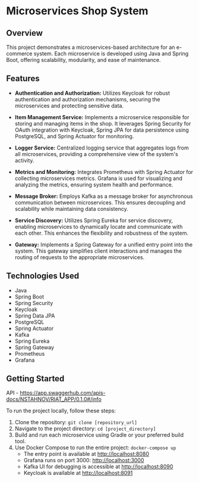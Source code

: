 # Microservices Shop System

## Overview

This project demonstrates a microservices-based architecture for an e-commerce system. Each microservice is developed using Java and Spring Boot, offering scalability, modularity, and ease of maintenance.

## Features

- **Authentication and Authorization:** Utilizes Keycloak for robust authentication and authorization mechanisms, securing the microservices and protecting sensitive data.

- **Item Management Service:** Implements a microservice responsible for storing and managing items in the shop. It leverages Spring Security for OAuth integration with Keycloak, Spring JPA for data persistence using PostgreSQL, and Spring Actuator for monitoring.

- **Logger Service:** Centralized logging service that aggregates logs from all microservices, providing a comprehensive view of the system's activity.

- **Metrics and Monitoring:** Integrates Prometheus with Spring Actuator for collecting microservices metrics. Grafana is used for visualizing and analyzing the metrics, ensuring system health and performance.

- **Message Broker:** Employs Kafka as a message broker for asynchronous communication between microservices. This ensures decoupling and scalability while maintaining data consistency.

- **Service Discovery:** Utilizes Spring Eureka for service discovery, enabling microservices to dynamically locate and communicate with each other. This enhances the flexibility and robustness of the system.

- **Gateway:** Implements a Spring Gateway for a unified entry point into the system. This gateway simplifies client interactions and manages the routing of requests to the appropriate microservices.

## Technologies Used

- Java
- Spring Boot
- Spring Security
- Keycloak
- Spring Data JPA
- PostgreSQL
- Spring Actuator
- Kafka
- Spring Eureka
- Spring Gateway
- Prometheus
- Grafana

## Getting Started

API - https://app.swaggerhub.com/apis-docs/NSTAHNOV/RIAT_APP/0.1.0#/info

To run the project locally, follow these steps:

1. Clone the repository: `git clone [repository_url]`
2. Navigate to the project directory: `cd [project_directory]`
3. Build and run each microservice using Gradle or your preferred build tool.
4. Use Docker Compose to run the entire project: `docker-compose up`
   - The entry point is available at [http://localhost:8080](http://localhost:8080)
   - Grafana runs on port 3000: [http://localhost:3000](http://localhost:3000)
   - Kafka UI for debugging is accessible at [http://localhost:8090](http://localhost:8090)
   - Keycloak is available at [http://localhost:8091](http://localhost:8091)

